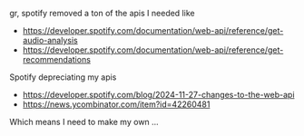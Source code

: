gr, spotify removed a ton of the apis I needed like 
- https://developer.spotify.com/documentation/web-api/reference/get-audio-analysis
- https://developer.spotify.com/documentation/web-api/reference/get-recommendations

Spotify depreciating my apis
- https://developer.spotify.com/blog/2024-11-27-changes-to-the-web-api
- https://news.ycombinator.com/item?id=42260481

Which means I need to make my own ... 

